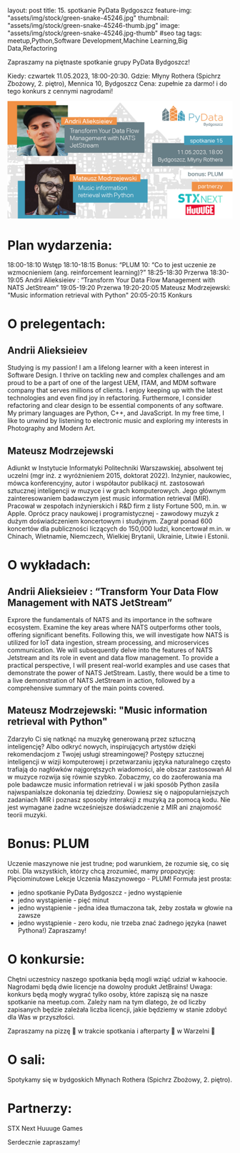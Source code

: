 layout: post
title: 15. spotkanie PyData Bydgoszcz
feature-img: "assets/img/stock/green-snake-45246.jpg"
thumbnail: "assets/img/stock/green-snake-45246-thumb.jpg"
image: "assets/img/stock/green-snake-45246.jpg-thumb" #seo tag
tags: meetup,Python,Software Development,Machine Learning,Big Data,Refactoring

Zapraszamy na piętnaste spotkanie grupy PyData Bydgoszcz!

Kiedy: czwartek 11.05.2023, 18:00-20:30.
Gdzie: Młyny Rothera (Spichrz Zbożowy, 2. piętro), Mennica 10, Bydgoszcz
Cena: zupełnie za darmo! i do tego konkurs z cennymi nagrodami!

![Meetup image](/assets/img/meetups/2023.05-fb.jpg)

# Plan wydarzenia:

18:00-18:10 Wstęp
18:10-18:15 Bonus: “PLUM 10: “Co to jest uczenie ze wzmocnieniem (ang. reinforcement learning)?”
18:25-18:30 Przerwa
18:30-19:05 Andrii Alieksieiev : “Transform Your Data Flow Management with NATS JetStream”
19:05-19:20 Przerwa
19:20-20:05 Mateusz Modrzejewski: "Music information retrieval with Python"
20:05-20:15 Konkurs

# O prelegentach:

## Andrii Alieksieiev

Studying is my passion! I am a lifelong learner with a keen interest in Software Design. I thrive on tackling new and complex challenges and am proud to be a part of one of the largest UEM, ITAM, and MDM software company that serves millions of clients. I enjoy keeping up with the latest technologies and even find joy in refactoring. Furthermore, I consider refactoring and clear design to be essential components of any software. My primary languages are Python, C++, and JavaScript. In my free time, I like to unwind by listening to electronic music and exploring my interests in Photography and Modern Art.

## Mateusz Modrzejewski

Adiunkt w Instytucie Informatyki Politechniki Warszawskiej, absolwent tej uczelni (mgr inż. z wyróżnieniem 2015, doktorat 2022). Inżynier, naukowiec, mówca konferencyjny, autor i współautor publikacji nt. zastosowań sztucznej inteligencji w muzyce i w grach komputerowych. Jego głównym zainteresowaniem badawczym jest music information retrieval (MIR). Pracował w zespołach inżynierskich i R&D firm z listy Fortune 500, m.in. w Apple. Oprócz pracy naukowej i programistycznej - zawodowy muzyk z dużym doświadczeniem koncertowym i studyjnym. Zagrał ponad 600 koncertów dla publiczności liczących do 150,000 ludzi, koncertował m.in. w Chinach, Wietnamie, Niemczech, Wielkiej Brytanii, Ukrainie, Litwie i Estonii.

# O wykładach:

## Andrii Alieksieiev : “Transform Your Data Flow Management with NATS JetStream”

Exprore the fundamentals of NATS and its importance in the software ecosystem. Examine the key areas where NATS outperforms other tools, offering significant benefits. Following this, we will investigate how NATS is utilized for IoT data ingestion, stream processing, and microservices communication. We will subsequently delve into the features of NATS Jetstream and its role in event and data flow management. To provide a practical perspective, I will present real-world examples and use cases that demonstrate the power of NATS JetStream. Lastly, there would be a time to a live demonstration of NATS JetStream in action, followed by a comprehensive summary of the main points covered.

## Mateusz Modrzejewski: "Music information retrieval with Python"

Zdarzyło Ci się natknąć na muzykę generowaną przez sztuczną inteligencję? Albo odkryć nowych, inspirujących artystów dzięki rekomendacjom z Twojej usługi streamingowej? Postępy sztucznej inteligencji w wizji komputerowej i przetwarzaniu języka naturalnego często trafiają do nagłówków najgorętszych wiadomości, ale obszar zastosowań AI w muzyce rozwija się równie szybko. Zobaczmy, co do zaoferowania ma pole badawcze music information retrieval i w jaki sposób Python zasila najwspanialsze dokonania tej dziedziny. Dowiesz się o najpopularniejszych zadaniach MIR i poznasz sposoby interakcji z muzyką za pomocą kodu. Nie jest wymagane żadne wcześniejsze doświadczenie z MIR ani znajomość teorii muzyki.

# Bonus: PLUM
Uczenie maszynowe nie jest trudne; pod warunkiem, że rozumie się, co się robi. Dla wszystkich, którzy chcą zrozumieć, mamy propozycję: Pięciominutowe Lekcje Uczenia Maszynowego - PLUM! Formuła jest prosta:
- jedno spotkanie PyData Bydgoszcz - jedno wystąpienie
- jedno wystąpienie - pięć minut
- jedno wystąpienie - jedna idea tłumaczona tak, żeby została w głowie na zawsze
- jedno wystąpienie - zero kodu, nie trzeba znać żadnego języka (nawet Pythona!)
Zapraszamy!

# O konkursie:

Chętni uczestnicy naszego spotkania będą mogli wziąć udział w kahoocie. Nagrodami będą dwie licencje na dowolny produkt JetBrains!
Uwaga: konkurs będą mogły wygrać tylko osoby, które zapiszą się na nasze spotkanie na meetup.com. Zależy nam na tym dlatego, że od liczby zapisanych będzie zależała liczba licencji, jakie będziemy w stanie zdobyć dla Was w przyszłości.

Zapraszamy na pizzę 🍕 w trakcie spotkania i afterparty 🥳 w Warzelni 🍺

# O sali:

Spotykamy się w bydgoskich Młynach Rothera (Spichrz Zbożowy, 2. piętro).

# Partnerzy:
STX Next
Huuuge Games

Serdecznie zapraszamy!
